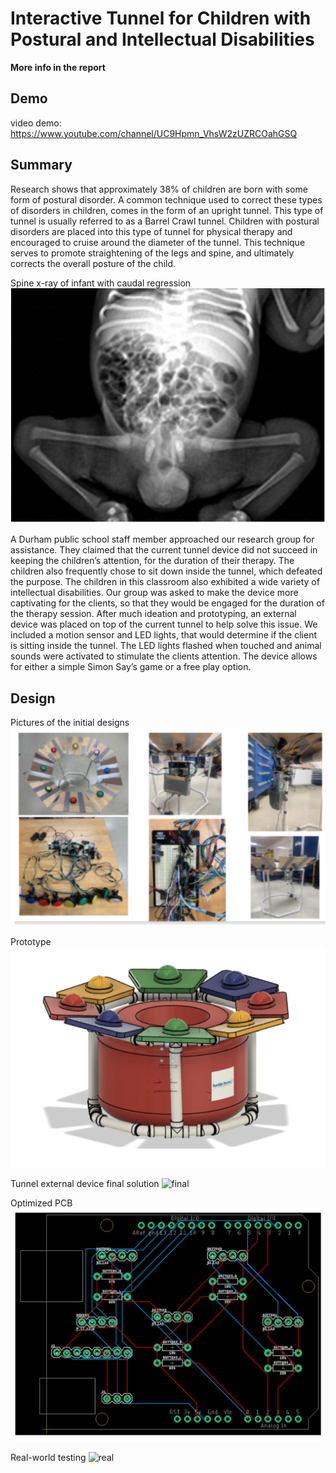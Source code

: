# Interactive Tunnel for Children with Postural and Intellectual Disabilities

**More info in the report**

## Demo
video demo: https://www.youtube.com/channel/UC9Hpmn_VhsW2zUZRCOahGSQ

## Summary

Research shows that approximately 38% of children are born with some form of postural disorder. A common technique used to correct these types of disorders in children, comes in the form of an upright tunnel. This type of tunnel is usually referred to as a Barrel Crawl tunnel. Children with postural disorders are placed into this type of tunnel for physical therapy and encouraged to cruise around the diameter of the tunnel. This technique serves to promote straightening of the legs and spine, and ultimately corrects the overall posture of the child.

Spine x-ray of infant with caudal regression
![x-ray](Design/x_ray.png)

A Durham public school staff member approached our research group for assistance. They claimed that the current tunnel device did not succeed in keeping the children’s attention, for the duration of their therapy. The children also frequently chose to sit down inside the tunnel, which defeated the purpose. The children in this classroom also exhibited a wide variety of intellectual disabilities. Our group was asked to make the device more captivating for the clients, so that they would be engaged for the duration of the therapy session. After much ideation and prototyping, an external device was placed on top of the current tunnel to help solve this issue. We included a motion sensor and LED lights, that would determine if the client is sitting inside the tunnel. The LED lights flashed when touched and animal sounds were activated to stimulate the clients attention. The device allows for either a simple Simon Say’s game or a free play option.


## Design

Pictures of the initial designs
![initial](Design/initial_design.png)

Prototype
![prototype](Design/prototype.png)

Tunnel external device final solution
![final](Design/final_design.png)

Optimized PCB 
![pcb](Design/pcb.png)

Real-world testing
![real](Design/real_application.png)

